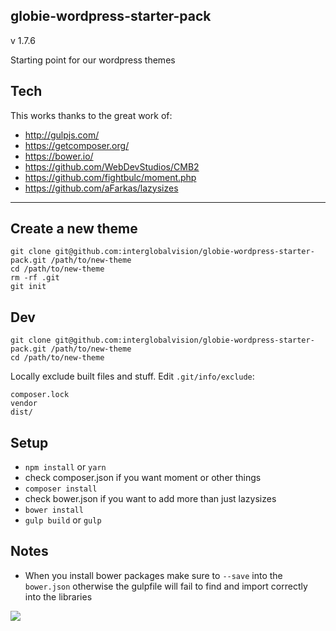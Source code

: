 globie-wordpress-starter-pack
---
v 1.7.6

Starting point for our wordpress themes


## Tech

This works thanks to the great work of:

- http://gulpjs.com/
- https://getcomposer.org/
- https://bower.io/
- https://github.com/WebDevStudios/CMB2
- https://github.com/fightbulc/moment.php
- https://github.com/aFarkas/lazysizes

---

## Create a new theme

```
git clone git@github.com:interglobalvision/globie-wordpress-starter-pack.git /path/to/new-theme
cd /path/to/new-theme
rm -rf .git
git init
```

## Dev

```
git clone git@github.com:interglobalvision/globie-wordpress-starter-pack.git /path/to/new-theme
cd /path/to/new-theme
```

Locally exclude built files and stuff. Edit `.git/info/exclude`:

```
composer.lock
vendor
dist/
```

## Setup

- `npm install` or `yarn`
- check composer.json if you want moment or other things
- `composer install`
- check bower.json if you want to add more than just lazysizes
- `bower install`
- `gulp build` or `gulp`



## Notes

- When you install bower packages make sure to `--save` into the `bower.json` otherwise the gulpfile will fail to find and import correctly into the libraries

![](http://i.imgur.com/G56ITX7.png)
